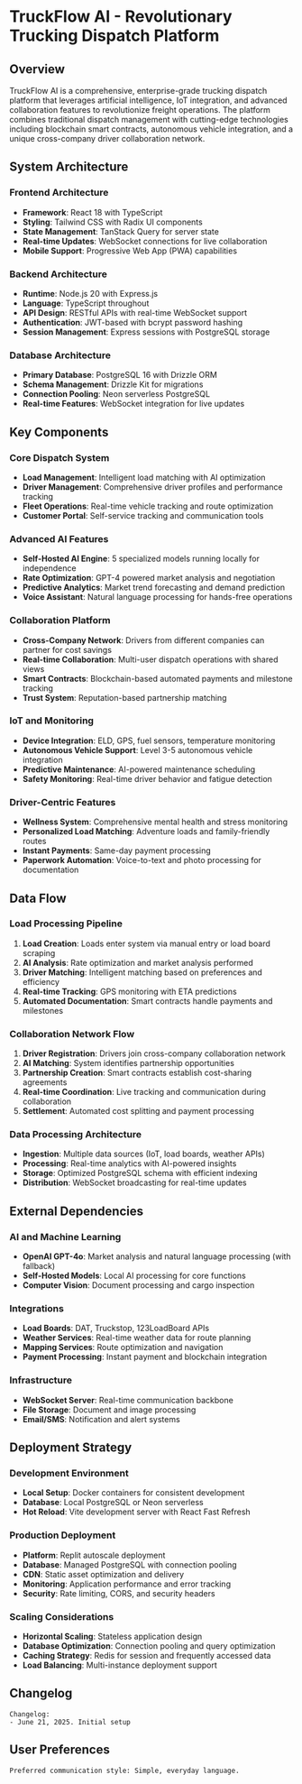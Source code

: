 # TruckFlow AI - Revolutionary Trucking Dispatch Platform

## Overview

TruckFlow AI is a comprehensive, enterprise-grade trucking dispatch platform that leverages artificial intelligence, IoT integration, and advanced collaboration features to revolutionize freight operations. The platform combines traditional dispatch management with cutting-edge technologies including blockchain smart contracts, autonomous vehicle integration, and a unique cross-company driver collaboration network.

## System Architecture

### Frontend Architecture
- **Framework**: React 18 with TypeScript
- **Styling**: Tailwind CSS with Radix UI components
- **State Management**: TanStack Query for server state
- **Real-time Updates**: WebSocket connections for live collaboration
- **Mobile Support**: Progressive Web App (PWA) capabilities

### Backend Architecture
- **Runtime**: Node.js 20 with Express.js
- **Language**: TypeScript throughout
- **API Design**: RESTful APIs with real-time WebSocket support
- **Authentication**: JWT-based with bcrypt password hashing
- **Session Management**: Express sessions with PostgreSQL storage

### Database Architecture
- **Primary Database**: PostgreSQL 16 with Drizzle ORM
- **Schema Management**: Drizzle Kit for migrations
- **Connection Pooling**: Neon serverless PostgreSQL
- **Real-time Features**: WebSocket integration for live updates

## Key Components

### Core Dispatch System
- **Load Management**: Intelligent load matching with AI optimization
- **Driver Management**: Comprehensive driver profiles and performance tracking
- **Fleet Operations**: Real-time vehicle tracking and route optimization
- **Customer Portal**: Self-service tracking and communication tools

### Advanced AI Features
- **Self-Hosted AI Engine**: 5 specialized models running locally for independence
- **Rate Optimization**: GPT-4 powered market analysis and negotiation
- **Predictive Analytics**: Market trend forecasting and demand prediction
- **Voice Assistant**: Natural language processing for hands-free operations

### Collaboration Platform
- **Cross-Company Network**: Drivers from different companies can partner for cost savings
- **Real-time Collaboration**: Multi-user dispatch operations with shared views
- **Smart Contracts**: Blockchain-based automated payments and milestone tracking
- **Trust System**: Reputation-based partnership matching

### IoT and Monitoring
- **Device Integration**: ELD, GPS, fuel sensors, temperature monitoring
- **Autonomous Vehicle Support**: Level 3-5 autonomous vehicle integration
- **Predictive Maintenance**: AI-powered maintenance scheduling
- **Safety Monitoring**: Real-time driver behavior and fatigue detection

### Driver-Centric Features
- **Wellness System**: Comprehensive mental health and stress monitoring
- **Personalized Load Matching**: Adventure loads and family-friendly routes
- **Instant Payments**: Same-day payment processing
- **Paperwork Automation**: Voice-to-text and photo processing for documentation

## Data Flow

### Load Processing Pipeline
1. **Load Creation**: Loads enter system via manual entry or load board scraping
2. **AI Analysis**: Rate optimization and market analysis performed
3. **Driver Matching**: Intelligent matching based on preferences and efficiency
4. **Real-time Tracking**: GPS monitoring with ETA predictions
5. **Automated Documentation**: Smart contracts handle payments and milestones

### Collaboration Network Flow
1. **Driver Registration**: Drivers join cross-company collaboration network
2. **AI Matching**: System identifies partnership opportunities
3. **Partnership Creation**: Smart contracts establish cost-sharing agreements
4. **Real-time Coordination**: Live tracking and communication during collaboration
5. **Settlement**: Automated cost splitting and payment processing

### Data Processing Architecture
- **Ingestion**: Multiple data sources (IoT, load boards, weather APIs)
- **Processing**: Real-time analytics with AI-powered insights
- **Storage**: Optimized PostgreSQL schema with efficient indexing
- **Distribution**: WebSocket broadcasting for real-time updates

## External Dependencies

### AI and Machine Learning
- **OpenAI GPT-4o**: Market analysis and natural language processing (with fallback)
- **Self-Hosted Models**: Local AI processing for core functions
- **Computer Vision**: Document processing and cargo inspection

### Integrations
- **Load Boards**: DAT, Truckstop, 123LoadBoard APIs
- **Weather Services**: Real-time weather data for route planning
- **Mapping Services**: Route optimization and navigation
- **Payment Processing**: Instant payment and blockchain integration

### Infrastructure
- **WebSocket Server**: Real-time communication backbone
- **File Storage**: Document and image processing
- **Email/SMS**: Notification and alert systems

## Deployment Strategy

### Development Environment
- **Local Setup**: Docker containers for consistent development
- **Database**: Local PostgreSQL or Neon serverless
- **Hot Reload**: Vite development server with React Fast Refresh

### Production Deployment
- **Platform**: Replit autoscale deployment
- **Database**: Managed PostgreSQL with connection pooling
- **CDN**: Static asset optimization and delivery
- **Monitoring**: Application performance and error tracking
- **Security**: Rate limiting, CORS, and security headers

### Scaling Considerations
- **Horizontal Scaling**: Stateless application design
- **Database Optimization**: Connection pooling and query optimization
- **Caching Strategy**: Redis for session and frequently accessed data
- **Load Balancing**: Multi-instance deployment support

## Changelog

```
Changelog:
- June 21, 2025. Initial setup
```

## User Preferences

```
Preferred communication style: Simple, everyday language.
```